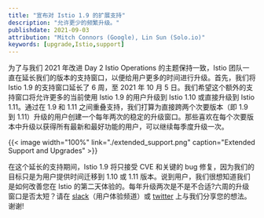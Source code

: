 ```yaml
---
title: "宣布对 Istio 1.9 的扩展支持"
description: "允许更少的频繁升级。"
publishdate: 2021-09-03
attribution: "Mitch Connors (Google), Lin Sun (Solo.io)"
keywords: [upgrade,Istio,support]
---
```


为了与我们 2021 年改进 Day 2 Istio Operations 的主题保持一致，Istio 团队一直在延长我们的版本的支持窗口，以便给用户更多的时间进行升级。首先，我们将 Istio 1.9 的支持窗口延长了 6 周，至 2021 年 10 月 5 日。我们希望这个额外的支持窗口将允许更多的当前使用 Istio 1.9 的用户升级到 Istio 1.10 或直接升级到 Istio 1.11。通过在 1.9 和 1.11 之间重叠支持，我们打算为直接跨两个次要版本（即 1.9 到 1.11）升级的用户创建一个每年两次的稳定的升级窗口。那些喜欢在每个次要版本中升级以获得所有最新和最好功能的用户，可以继续每季度升级一次。

{{< image width="100%" link="./extended_support.png" caption="Extended Support and Upgrades" >}}

在这个延长的支持期间，Istio 1.9 将只接受 CVE 和关键的 bug 修复，因为我们的目标只是为用户提供时间迁移到 1.10 或 1.11 版本。说到用户，我们很想知道我们是如何改善您在 Istio 的第二天体验的。每年升级两次是不是不合适?六周的升级窗口是否太短？请在 [slack](https://slack.istio.io)（用户体验频道）或 [twitter](https://twitter.com/istiomesh) 上与我们分享您的想法。谢谢!
